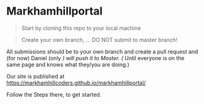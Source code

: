 # Markhamhillportal

> Start by cloning this repo to your local machine

> Create your own branch, ... DO NOT submit to master branch! 

All submissions should be to your own branch and create a pull request and (for now) Daniel (only *) will push it to Master. (* Until everyone is on the same page and knows what they/you are doing.) 

 Our site is published at https://markhamhillcoders.github.io/markhamhillportal/

 Follow the Steps there, to get started.
 